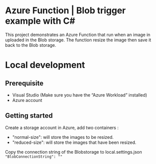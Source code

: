 # Azure Function | Blob trigger example with C#
This project demonstrates an Azure Function that run when an image in uploaded in the Blob storage.
The function resize the image then save it back to the Blob storage.

# Local development
## Prerequisite
* Visual Studio (Make sure you have the “Azure Workload” installed)
* Azure account

## Getting started
Create a storage account in Azure, add two containers :
* "normal-size": will store the images to be resized.
* "reduced-size": will store the images that have been resized.

Copy the connection string of the Blobstorage to local.settings.json
 ``"BlobConnectionString": ""``

